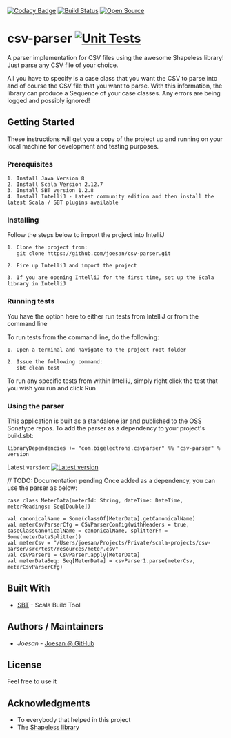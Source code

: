 [![Codacy Badge](https://api.codacy.com/project/badge/Grade/ae72f2c2cd3a414b9fe2f81e453749d8)](https://www.codacy.com/app/joesan/csv-parser?utm_source=github.com&amp;utm_medium=referral&amp;utm_content=joesan/csv-parser&amp;utm_campaign=Badge_Grade)
[![Build Status](https://travis-ci.org/joesan/csv-parser.svg?branch=master)](https://travis-ci.org/joesan/csv-parser)
[![Open Source](https://img.shields.io/badge/Open%20Source-100%25-yellowgreen.svg)]()

# csv-parser [![Unit Tests](https://img.shields.io/badge/unit--tests-0%25-red.svg)]()
A parser implementation for CSV files using the awesome Shapeless library! Just parse any CSV file of your choice.

All you have to specify is a case class that you want the CSV to parse into and of course the CSV file that you want to parse. With this information, the library can produce a Sequence of your case classes. Any errors are being logged and possibly ignored!

## Getting Started

These instructions will get you a copy of the project up and running on your local machine for development and testing purposes. 

### Prerequisites

```
1. Install Java Version 8
2. Install Scala Version 2.12.7
3. Install SBT version 1.2.8
4. Install IntelliJ - Latest community edition and then install the latest Scala / SBT plugins available
```

### Installing

Follow the steps below to import the project into IntelliJ

```
1. Clone the project from: 
   git clone https://github.com/joesan/csv-parser.git
   
2. Fire up IntelliJ and import the project
   
3. If you are opening IntelliJ for the first time, set up the Scala library in IntelliJ
```

### Running tests

You have the option here to either run tests from IntelliJ or from the command line

To run tests from the command line, do the following:

```
1. Open a terminal and navigate to the project root folder 
   
2. Issue the following command:
   sbt clean test
```

To run any specific tests from within IntelliJ, simply right click the test that you wish you
run and click Run

### Using the parser

This application is built as a standalone jar and published to the OSS Sonatype repos. To add the parser
as a dependency to your project's build.sbt:

```
libraryDependencies += "com.bigelectrons.csvparser" %% "csv-parser" % version
```

Latest `version`: [![Latest version](https://index.scala-lang.org/bigelectrons/csv-parser/csv-parser/latest.svg)](https://index.scala-lang.org/bigelectrons/csv-parser/csv-parser)

// TODO: Documentation pending 
Once added as a dependency, you can use the parser as below:

    case class MeterData(meterId: String, dateTime: DateTime, meterReadings: Seq[Double])
    
    val canonicalName = Some(classOf[MeterData].getCanonicalName)
    val meterCsvParserCfg = CSVParserConfig(withHeaders = true, caseClassCanonicalName = canonicalName, splitterFn = Some(meterDataSplitter))
    val meterCsv = "/Users/joesan/Projects/Private/scala-projects/csv-parser/src/test/resources/meter.csv"
    val csvParser1 = CsvParser.apply[MeterData]
    val meterDataSeq: Seq[MeterData] = csvParser1.parse(meterCsv, meterCsvParserCfg)

## Built With

* [SBT](http://www.scala-sbt.org/) - Scala Build Tool

## Authors / Maintainers

* *Joesan*           - [Joesan @ GitHub](https://github.com/joesan/)

## License

Feel free to use it

## Acknowledgments

* To everybody that helped in this project
* The [Shapeless library](https://github.com/milessabin/shapeless)
